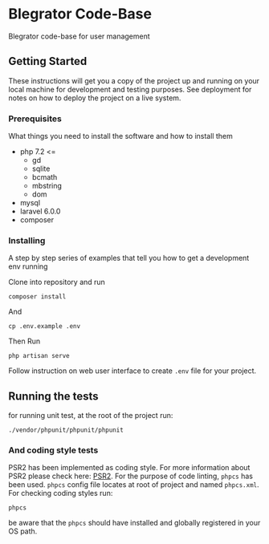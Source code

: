 # Blegrator Code-Base

Blegrator code-base for user management

## Getting Started

These instructions will get you a copy of the project up and running on your local machine for development and testing purposes. See deployment for notes on how to deploy the project on a live system.

### Prerequisites

What things you need to install the software and how to install them

- php 7.2 <=
    - gd 
    - sqlite 
    - bcmath  
    - mbstring 
    - dom 
- mysql
- laravel 6.0.0
- composer

### Installing

A step by step series of examples that tell you how to get a development env running

Clone into repository and run

```
composer install
```

And

```
cp .env.example .env
```

Then Run

```
php artisan serve
```
Follow instruction on web user interface to create `.env` file for your project.


## Running the tests

for running unit test, at the root of the project run:

```
./vendor/phpunit/phpunit/phpunit 
```

### And coding style tests

PSR2 has been implemented as coding style. For more information about PSR2 please check here: [PSR2](https://www.php-fig.org/psr/psr-2/).
For the purpose of code linting, `phpcs` has been used. `phpcs` config file locates at root of project and named `phpcs.xml`.
For checking coding styles run:

```
phpcs
```
be aware that the `phpcs` should have installed and globally registered in your OS path.
